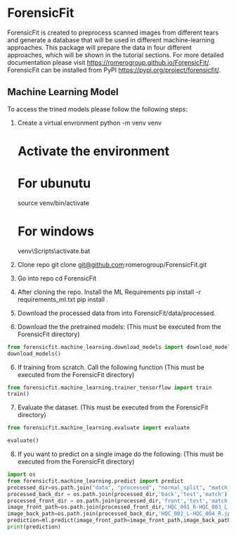 # ForensicFit
ForensicFit is created to preprocess scanned images from different tears and generate a database that will be used in different machine-learning approaches. This package will prepare the data in four different approaches, which will be shown in the tutorial sections.
For more detailed documentation please visit https://romerogroup.github.io/ForensicFit/.
ForensicFit can be installed from PyPI https://pypi.org/project/forensicfit/.

## Machine Learning Model
To access the trined models please follow the following steps:

1. Create a virtual envronment
    python -m venv venv

    # Activate the environment
    # For ubunutu
    source venv/bin/activate 
    # For windows
    venv\Scripts\activate.bat

2. Clone repo
    git clone git@github.com:romerogroup/ForensicFit.git

3. Go into repo
    cd ForensicFit

3. After cloning the repo. Install the ML Requirements
    pip install -r requirements_ml.txt
    pip install .

4. Download the processed data from into ForensicFit/data/processed. 

5. Download the the pretrained models: (This must be executed from the ForensicFit directory)
```python
from forensicfit.machine_learning.download_models import download_models
download_models()
```

6. If training from scratch. Call the following function (This must be executed from the ForensicFit directory)
```python
from forensicfit.machine_learning.trainer_tensorflow import train
train()

```

7. Evaluate the dataset. (This must be executed from the ForensicFit directory)
```python
from forensicfit.machine_learning.evaluate import evaluate

evaluate()
```

8. If you want to predict on a single image do the following: (This must be executed from the ForensicFit directory)
```python
import os
from forensicfit.machine_learning.predict import predict
processed_dir=os.path.join("data", "processed", "normal_split", "match_nonmatch_ratio_0.3")
processed_back_dir = os.path.join(processed_dir,'back','test','match')
processed_front_dir = os.path.join(processed_dir,'front','test','match')
image_front_path=os.path.join(processed_front_dir,'HQC_001_R-HQC_003_L.jpg')
image_back_path=os.path.join(processed_back_dir,'HQC_002_L-HQC_004_R.jpg')
prediction=ml.predict(image_front_path=image_front_path,image_back_path=image_back_path)
print(prediction)
```